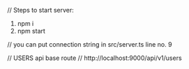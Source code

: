 // Steps to start server:

1. npm i
2. npm start

// you can put connection string in src/server.ts line no. 9

// USERS api base route
// http://localhost:9000/api/v1/users